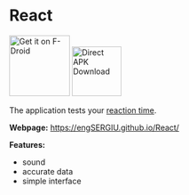 # React

[<img src="https://raw.githubusercontent.com/engSERGIU/React/master/docs/img/f-droid.png"
      alt="Get it on F-Droid"
      height="109">](https://f-droid.org/app/io.github.engsergiu.react) 
[<img src="https://raw.githubusercontent.com/engSERGIU/React/master/docs/img/directDownloadAPK.png"
      alt="Direct APK Download"
      height="89">](https://github.com/engSERGIU/React/raw/master/bin/React-1.3.0-release-signed.apk)
      
      

The application tests your [reaction time](https://en.wikipedia.org/wiki/Mental_chronometry).

**Webpage:** https://engSERGIU.github.io/React/

**Features:**

 - sound
 - accurate data
 - simple interface
